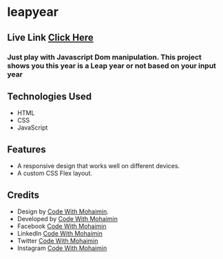 # leapyear
## Live Link [Click Here](https://codewithmohaimin.github.io/leapyear)
### Just play with Javascript Dom manipulation. This project shows you this year is a Leap year or not based on your input year

## Technologies Used

- HTML
- CSS
- JavaScript

## Features

- A responsive design that works well on different devices.
- A custom CSS Flex layout.


## Credits

- Design by [Code With Mohaimin](https://www.youtube.com/@CodeWithMohaimin).
- Developed by [ Code With Mohaimin ](https://www.youtube.com/@CodeWithMohaimin)
- Facebook [ Code With Mohaimin ](https://www.facebook.com/CodeWithMohaimin/)
- LinkedIn [ Code With Mohaimin ](https://www.youtube.com/@CodeWithMohaimin)
- Twitter [ Code With Mohaimin ](https://twitter.com/DevMohaimin)
- Instagram [ Code With Mohaimin ](https://www.instagram.com/codewithmohaimin/)
